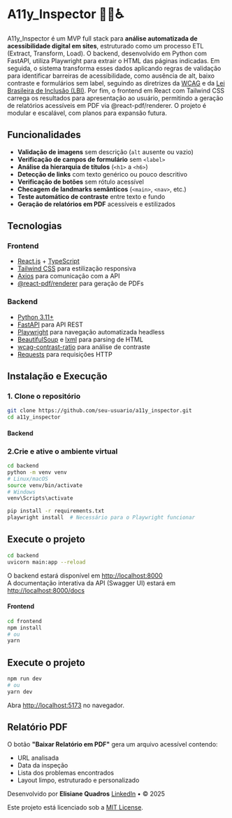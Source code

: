 # A11y_Inspector 🕵️‍♀️♿

A11y_Inspector é um MVP full stack para **análise automatizada de acessibilidade digital em sites**, estruturado como um processo ETL (Extract, Transform, Load). O backend, desenvolvido em Python com FastAPI, utiliza Playwright para extrair o HTML das páginas indicadas. Em seguida, o sistema transforma esses dados aplicando regras de validação para identificar barreiras de acessibilidade, como ausência de alt, baixo contraste e formulários sem label, seguindo as diretrizes da [WCAG](https://www.w3.org/WAI/standards-guidelines/wcag/) e da  [Lei Brasileira de Inclusão (LBI)](https://www.planalto.gov.br/ccivil_03/_ato2015-2018/2015/lei/l13146.htm). Por fim, o frontend em React com Tailwind CSS carrega os resultados para apresentação ao usuário, permitindo a geração de relatórios acessíveis em PDF via @react-pdf/renderer. O projeto é modular e escalável, com planos para expansão futura.

## Funcionalidades

- **Validação de imagens** sem descrição (`alt` ausente ou vazio)
- **Verificação de campos de formulário** sem `<label>`
- **Análise da hierarquia de títulos** (`<h1>` a `<h6>`)
- **Detecção de links** com texto genérico ou pouco descritivo
- **Verificação de botões** sem rótulo acessível
- **Checagem de landmarks semânticos** (`<main>`, `<nav>`, etc.)
- **Teste automático de contraste** entre texto e fundo
- **Geração de relatórios em PDF** acessíveis e estilizados

## Tecnologias

### Frontend

- [React.js](https://react.dev/) + [TypeScript](https://www.typescriptlang.org/)
- [Tailwind CSS](https://tailwindcss.com/) para estilização responsiva
- [Axios](https://axios-http.com/) para comunicação com a API
- [@react-pdf/renderer](https://react-pdf.org/) para geração de PDFs

### Backend

- [Python 3.11+](https://www.python.org/)
- [FastAPI](https://fastapi.tiangolo.com/) para API REST
- [Playwright](https://playwright.dev/python/) para navegação automatizada headless
- [BeautifulSoup](https://www.crummy.com/software/BeautifulSoup/) e [lxml](https://lxml.de/) para parsing de HTML
- [wcag-contrast-ratio](https://pypi.org/project/wcag-contrast-ratio/) para análise de contraste
- [Requests](https://docs.python-requests.org/) para requisições HTTP

## Instalação e Execução

### 1. Clone o repositório

```bash
git clone https://github.com/seu-usuario/a11y_inspector.git
cd a11y_inspector
```

#### Backend

### 2.Crie e ative o ambiente virtual

```bash
cd backend
python -m venv venv
# Linux/macOS
source venv/bin/activate
# Windows
venv\Scripts\activate

pip install -r requirements.txt
playwright install  # Necessário para o Playwright funcionar
```

## Execute o projeto

```bash
cd backend
uvicorn main:app --reload
```

O backend estará disponível em [http://localhost:8000](http://localhost:8000)  
A documentação interativa da API (Swagger UI) estará em [http://localhost:8000/docs](http://localhost:8000/docs)

#### Frontend

```bash
cd frontend
npm install
# ou
yarn
```

## Execute o projeto

```bash
npm run dev
# ou
yarn dev
```

Abra [http://localhost:5173](http://localhost:5173) no navegador.

## Relatório PDF

O botão **"Baixar Relatório em PDF"** gera um arquivo acessível contendo:

- URL analisada
- Data da inspeção
- Lista dos problemas encontrados
- Layout limpo, estruturado e personalizado

Desenvolvido por **Elisiane Quadros**
[LinkedIn](https://www.linkedin.com/in/elisiane-quadros/) • © 2025  

Este projeto está licenciado sob a [MIT License](LICENSE).
